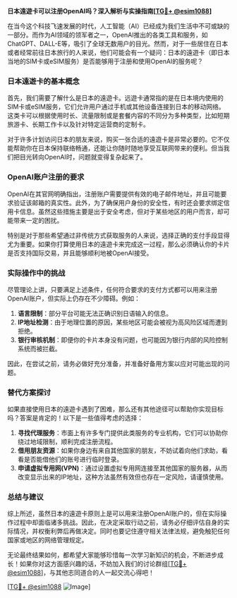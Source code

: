 **日本遠遊卡可以注册OpenAI吗？深入解析与实操指南[[TG💪+ @esim1088](https://t.me/s/esim1088)]**

在当今这个科技飞速发展的时代，人工智能（AI）已经成为我们生活中不可或缺的一部分。而作为AI领域的领军者之一，OpenAI推出的各类工具和服务，如ChatGPT、DALL-E等，吸引了全球无数用户的目光。然而，对于一些居住在日本或者经常前往日本旅行的人来说，他们可能会有一个疑问：日本的遠遊卡（即日本当地的SIM卡或eSIM服务）是否能够用于注册和使用OpenAI的服务呢？

### 日本遠遊卡的基本概念

首先，我们需要了解什么是日本的遠遊卡。远遊卡通常指的是在日本境内使用的SIM卡或eSIM服务，它们允许用户通过手机或其他设备连接到日本的移动网络。这类卡可以根据使用时长、流量限制或是套餐内容的不同分为多种类型，比如短期旅游卡、长期工作卡以及针对特定运营商的定制卡。

对于许多计划访问日本的朋友来说，购买一张合适的遠遊卡是非常必要的。它不仅能帮助你在日本保持联络畅通，还能让你随时随地享受互联网带来的便利。但当我们把目光转向OpenAI时，问题就变得复杂起来了。

### OpenAI账户注册的要求

OpenAI在其官网明确指出，注册账户需要提供有效的电子邮件地址，并且可能要求验证该邮箱的真实性。此外，为了确保用户身份的安全性，有时还会要求绑定信用卡信息。虽然这些措施主要是出于安全考虑，但对于某些地区的用户而言，却可能带来一定的困扰。

特别是对于那些希望通过非传统方式获取服务的人来说，选择正确的支付手段显得尤为重要。如果你打算使用日本的遠遊卡来完成这一过程，那么必须确认你的卡片是否支持国际交易，并且能够顺利地被OpenAI接受。

### 实际操作中的挑战

尽管理论上讲，只要满足上述条件，任何符合要求的支付方式都可以用来注册OpenAI账户，但实际上仍存在不少障碍。例如：

1. **语言限制**：部分平台可能无法正确识别日语输入的信息。
2. **IP地址检测**：由于地理位置的原因，某些地区可能会被视为高风险区域而遭到拒绝。
3. **银行审核机制**：即便你的卡片本身没有问题，也可能因为银行内部的风险控制系统而被拦截。

因此，在尝试之前，请务必做好充分准备，并准备好备用方案以应对可能出现的问题。

### 替代方案探讨

如果直接使用日本的遠遊卡遇到了困难，那么还有其他途径可以帮助你实现目标吗？答案是肯定的！以下是一些值得考虑的选择：

1. **寻找代理服务**：市面上有许多专门提供此类服务的专业机构，它们可以协助你绕过地域限制，顺利完成注册流程。
2. **借用朋友资源**：如果你身边有来自其他国家的朋友，不妨试着向他们求助，看看是否能借他们的账号进行临时登录。
3. **申请虚拟专用网(VPN)**：通过设置虚拟专用网连接至其他国家的服务器，从而改变显示出来的IP地址，这种方法虽然有效但也存在一定风险，请谨慎使用。

### 总结与建议

综上所述，虽然日本的遠遊卡原则上是可以用来注册OpenAI账户的，但在实际操作过程中却面临诸多挑战。因此，在决定采取行动之前，请务必仔细评估自身的实际情况，并权衡利弊后再做决定。同时也要记住遵守相关法律法规，避免触犯任何国家或地区的网络管理规定。

无论最终结果如何，都希望大家能够珍惜每一次学习新知识的机会，不断进步成长！如果你对这方面感兴趣的话，不妨加入我们的讨论群组[[TG💪+ @esim1088](https://t.me/s/esim1088)]，与其他志同道合的人一起交流心得吧！

[[TG💪+ @esim1088](https://t.me/s/esim1088) ![Image](https://i.postimg.cc/4NQfJmqS/Snipaste-2025-05-13-00-14-12.png)]